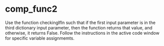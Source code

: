 # comp_func2
Use the function checkingIfIn such that if the first input parameter is in the third dictionary input parameter, then the function returns that value, and otherwise, it returns False. Follow the instructions in the active code window for specific variable assignmemts.
